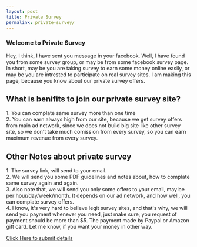 ```yaml
---
layout: post
title: Private Survey
permalink: private-survey/
---
```


<div class="jumbotron">
  <h3>Welcome to Private Survey</h3>
  <p>
Hey, I think, I have sent you message in your facebook. Well, I have found you from some survey group, or may be from some facebook survey page. In short, may be you are taking survey to earn some money online easily, or may be you are intrested to participate on real survey sites. I am making this page, because you know about our private survey offers.  </p>

<h2> What is benifits to join our private survey site? </h2>
  <p>1. You can complate same survey more than one time <br/>
2. You can earn always high from our site, because we get survey offers from main ad network, since we does not build big site like other survey site, so we don't take much comission from every survey, so you can earn maximum revenue from every survey.<br/> </p>

<h2> Other Notes about private survey </h2>
  <p>1. The survey link, will send to your email.<br/>
2. We will send you some PDF guidelines and notes about, how to complate same survey again and again.<br/>
3. Also note that, we will send you only some offers to your email, may be per hour/day/week/month. It depends on our ad network, and how well, you can complate survey offers.<br/>
4. I know, it's very hard to believe legit survey sites, and that's why, we will send you payment whenever you need, just make sure, you request of payment should be more than $5. The payment made by Paypal or Amazon gift card. Let me know, if you want your money in other way.

  </p>
<a class="btn btn-primary btn-lg" href="" role="button">Click Here to submit details</a><br/>
</div>
